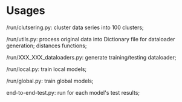 # Usages
/run/clutsering.py: cluster data series into 100 clusters;

/run/utils.py: process original data into Dictionary file for dataloader generation; distances functions;

/run/XXX_XXX_dataloaders.py: generate training/testing dataloader;

/run/local.py: train local models;

/run/global.py: train global models;

end-to-end-test.py: run for each model's test results;
